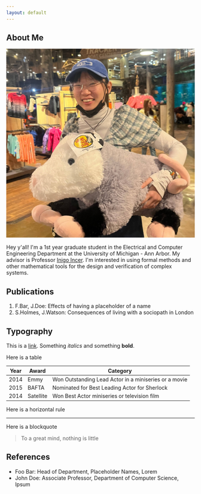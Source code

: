 ```yaml
---
layout: default
---
```


## About Me

<img class="profile-picture" src="possum.jpg">

Hey y'all! I'm a 1st year graduate student in the Electrical and Computer Engineering Department at the University of Michigan - Ann Arbor. My advisor is Professor [Inigo Incer](https://iincer.github.io/). I'm interested in using formal methods and other mathematical tools for the design and verification of complex systems. 

## Publications

1. F.Bar, J.Doe: Effects of having a placeholder of a name
2. S.Holmes, J.Watson: Consequences of living with a sociopath in London

## Typography

This is a [link](http://google.com). Something *italics* and something **bold**.

Here is a table

Year | Award | Category
-----|-------|--------
2014 | Emmy  | Won Outstanding Lead Actor in a miniseries or a movie
2015 | BAFTA | Nominated for Best Leading Actor for Sherlock
2014 | Satellite | Won Best Actor miniseries or television film

Here is a horizontal rule

---

Here is a blockquote

> To a great mind, nothing is little

## References

* Foo Bar: Head of Department, Placeholder Names, Lorem
* John Doe: Associate Professor, Department of Computer Science, Ipsum

